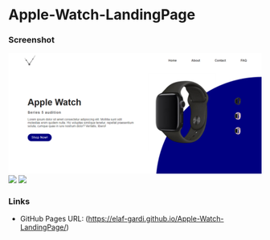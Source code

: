 # Apple-Watch-LandingPage
### Screenshot

![](./img/screencapture-elaf-gardi-github-io-Apple-Watch.png)
![](./img/screencapture-elaf-gardi-github-io-Apple-Watch(2).png)
![](./img/screencapture-elaf-gardi-github-io-Apple-Watch(3).png)

### Links

- GitHub Pages URL: (https://elaf-gardi.github.io/Apple-Watch-LandingPage/)

